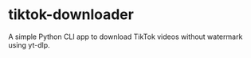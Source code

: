 # tiktok-downloader
A simple Python CLI app to download TikTok videos without watermark using yt-dlp.
